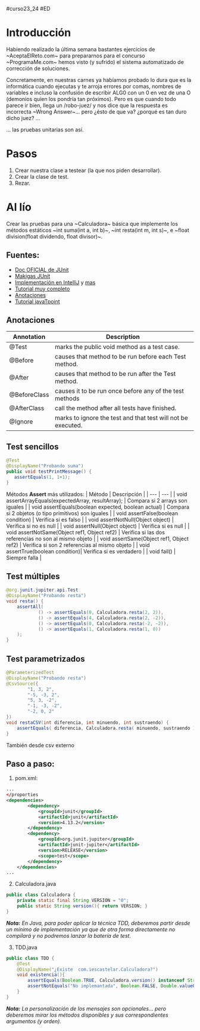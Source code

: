 #curso23_24 #ED

# Introducción
Habiendo realizado la última semana bastantes ejercicios de ~AceptaElReto.com~ para prepararnos para el concurso ~ProgramaMe.com~ hemos visto (y sufrido) el sistema automatizado de corrección de soluciones.

Concretamente, en nuestras carnes ya habíamos probado lo dura que es la informática cuando ejecutas y te arroja errores por comas, nombres de variables e incluso la confusión de escribir ALG0 con un 0 en vez de una O (demonios quien los pondría tan próximos). Pero es que cuando todo parece ir bien, llega un /robo-juez/ y nos dice que la respuesta es incorrecta ~Wrong Answer~... pero ¿ésto de que va? ¿porqué es tan duro dicho juez? ...

... las pruebas unitarias son así.

# Pasos
1. Crear nuestra clase a testear (la que nos piden desarrollar).
2. Crear la clase de test.
3. Rezar.

# Al lío
Crear las pruebas para una ~Calculadora~ básica que implemente los métodos estáticos ~int suma(int a, int b)~, ~int resta(int m, int s)~, e ~float division(float dividendo, float divisor)~.


## **Fuentes:**
+ [Doc OFICIAL de JUnit](https://junit.org/junit5/docs/current/user-guide/)
+ [Makigas JUnit](https://www.youtube.com/watch?v=EOkoVm3rtNQ&list=PLTd5ehIj0goML37B7s9I9iN2zhJCfxJBC)
+ [Implementación en IntelliJ](https://www.jetbrains.com/help/idea/junit.html) y [mas](https://blog.jetbrains.com/idea/2020/09/writing-tests-with-junit-5/)
+ [Tutorial muy completo](http://www.java2s.com/Tutorials/Java/JUnit/index.htm)
+ [Anotaciones](http://www.java2s.com/Tutorials/Java/JUnit/0100__JUnit_Annotation.htm)
+ [Tutorial javaTpoint](https://www.javatpoint.com/junit-tutorial)

## Anotaciones
| Annotation   | Description        |
| --- | --- |
| @Test | marks the public void method as a test case. |
| @Before | causes that method to be run before each Test method. |
| @After | causes that method to be run after the Test method. |
| @BeforeClass | causes it to be run once before any of the test methods |
| @AfterClass | call the method after all tests have finished. |
| @Ignore | marks to ignore the test and that test will not be executed. |


## Test sencillos
```java
@Test
@DisplayName("Probando suma")
public void testPrintMessage() {  
   assertEquals(1, 1+1);     
}
```

Métodos **Assert** más utilizados:
| Método | Descripción |
| --- | --- |
| void assertArrayEquals(expectedArray, resultArray); | Compara si 2 arrays son iguales |
| void assertEquals(boolean expected, boolean actual) | Compara si 2 objetos (o tipo primitivos) son iguales |
| void assertFalse(boolean condition) | Verifica si es falso |
| void assertNotNull(Object object) | Verifica si no es null |
| void assertNull(Object object) | Verifica si es null |
| void assertNotSame(Object ref1, Object ref2) | Verifica si las dos referencias no son al mismo objeto |
| void assertSame(Object ref1, Object ref2) | Verifica si son 2 referencias al mismo objeto |
| void assertTrue(boolean condition)| Verifica si es verdadero |
| void fail() | Siempre falla |


## Test múltiples 
```java
@org.junit.jupiter.api.Test
@DisplayName("Probando resta")
void resta() {
    assertAll(
            () -> assertEquals(0, Calculadora.resta(2, 2)),
            () -> assertEquals(4, Calculadora.resta(2, -2)),
            () -> assertEquals(0, Calculadora.resta(-2, -2)),
            () -> assertEquals(1, Calculadora.resta(1, 0))
    );
}
```

## Test parametrizados
```java
@ParameterizedTest
@DisplayName("Probando resta")
@CsvSource({
        "1, 3, 2",
        "-5, -3, 2",
        "5, 3, -2",
        "-1, -3, -2",
        "-2, 0, 2"
})
void restaCSV(int diferencia, int minuendo, int sustraendo) {
    assertEquals( diferencia, Calculadora.resta( minuendo, sustraendo ));
}
```

También desde csv externo


## Paso a paso:
1. pom.xml:
```xml
...
</proporties
<dependencies>
        <dependency>
            <groupId>junit</groupId>
            <artifactId>junit</artifactId>
            <version>4.13.2</version>
        </dependency>
        <dependency>
            <groupId>org.junit.jupiter</groupId>
            <artifactId>junit-jupiter</artifactId>
            <version>RELEASE</version>
            <scope>test</scope>
        </dependency>
    </dependencies>
...
```

2. Calculadora.java
```java
public class Calculadora {
    private static final String VERSION = "0";
    public static String version(){ return VERSION; }
}
```
***Nota:** En Java, para poder aplicar la técnica TDD, deberemos partir desde un mínimo de implementación ya que de otra forma directamente no compilará y no podremos lanzar la batería de test.*

3. TDD.java
```java
public class TDD {
    @Test
    @DisplayName("¿Existe  com.iescastelar.Calculadora?")
    void existencia(){
        assertEquals(Boolean.TRUE, Calculadora.version() instanceof String, "No implemantada");
        assertNotEquals("No implemantada", Boolean.FALSE, Double.valueOf( Calculadora.version() ) > 0);
    }
}
```
***Nota:** La personalización de los mensajes son opcionales... pero deberemos mirar los métodos disponibles y sus correspondientes argumentos (y orden).*
